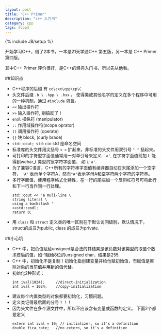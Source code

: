 ```yaml
---
layout: post
title: "C++ Primer"
description: "c++ 入门书"
category: cpp
tags: [cpp]
---
```

{% include JB/setup %}


开始学习C++，借了2本书，一本是21天学通C++ 第五版，另一本是 C++ Primer 第四版。

其中C++ Primer 评价很好，是C++的经典入门书，所以先从他看。


##知识点
- C++程序的后缀 有 `cc\cxx\cpp\cp\C`
- 头文件后缀 `.h \ .hpp \ .hxx` 。 使得类或其他名字的定义在多个程序中可用的一种机制，通过 `#include` 包含。
- `<<` 输出操作符
- `>>` 输入操作符, 别搞反了！
- `endl` 操纵符 (manipulator) 
- `::` 作用域操作符(scope oprator) 
- `()` 调用操作符 (operate)
- `{}` 块 block, (curly brace)
- `std::cout; std:cin` std 是命名空间
- 标准库的头文件用尖括号 `< >` 扩起来，非标准的头文件用双引号 `" "` 括起来。 
- 可打印的字符型字面值通常用一对单引号来定义: `'a'`, 在字符字面值前加 L 能得到wchar_t 类型的宽字符字面值， 如 `L'a'`.
- 为了兼容C语言，C++所有的字符串字面值有编译器自动在末尾添加一个空字符， `'A'` 表示单个字符A，然而`"A"`表示字母A和空字符两个字符的字符串。
- 多行字面值，使用程序格式化特性，在一行的尾端加一个反斜杠符号可将此行和下一行当作同一行处理。
	```
	std::cout << "a muli-line \
	string literal \
	using a backslash "
	<<std::endl;
	return 0;
	```
- 用 `class` 和 `struct` 定义类的唯一区别在于默认访问级别，默认情况下，struct的成员为public, class 的成员为private. 

##小心坑
- C++ 中，把负值赋给unsigned是合法的其结果是该负数对该类型的取值个数求模后的值，如-1赋给8位的unsigned char，结果是255.
- C++ 中，初始化不是复制！初始化指创建变量并给他赋初始值，而赋值是擦除对象的当前值并用新的值代替。
- 初始化2种形式：
	```
	int ival(1024);		//direct-initialization
	int ival = 1024; 	//copy-initialization 
	```
- 建议每个内置类型的对象都要初始化，习惯问题。
- 定义类记得最后面的分号！！！
- 因为头文件在多个源文件中，所以不应该含有变量或函数的定义。 下面2个都是定义
	```
	extern int ival = 10; // initializer, so it's a definition
	double fica_rate;	//no extern, so it's a definition
	```



